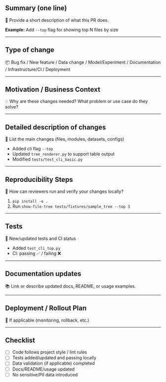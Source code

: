 ## Summary (one line)
🔑 Provide a short description of what this PR does.

**Example:** Add `--top` flag for showing top N files by size

---

## Type of change
📦 Bug fix / New feature / Data change / Model/Experiment / Documentation / Infrastructure/CI / Deployment

---

## Motivation / Business Context
💡 Why are these changes needed? What problem or use case do they solve?

---

## Detailed description of changes
📝 List the main changes (files, modules, datasets, configs)
- Added cli flag `--top`
- Updated `tree_renderer.py` to support table output
- Modified `tests/test_cli_basic.py`

---

## Reproducibility Steps
🔄 How can reviewers run and verify your changes locally?
1. `pip install -e .`
2. Run `show-file-tree tests/fixtures/sample_tree --top 3`

---

## Tests
🧪 New/updated tests and CI status
- Added `test_cli_top.py`
- CI: passing ✅ / failing ❌

---

## Documentation updates
📚 Link or describe updated docs, README, or usage examples.

---

## Deployment / Rollout Plan
🚀 If applicable (monitoring, rollback, etc.)

---

## Checklist
- [ ] Code follows project style / lint rules
- [ ] Tests added/updated and passing locally
- [ ] Data validation (if applicable) completed
- [ ] Docs/README/usage updated
- [ ] No sensitive/PII data introduced
